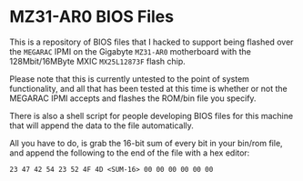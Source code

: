 # MZ31-AR0 BIOS Files
This is a repository of BIOS files that I hacked to support being flashed over the `MEGARAC` IPMI on the Gigabyte `MZ31-AR0` motherboard with the 128Mbit/16MByte MXIC `MX25L12873F` flash chip.  

Please note that this is currently untested to the point of system functionality, and all that has been tested at this time is whether or not the MEGARAC IPMI accepts and flashes the ROM/bin file you specify.  

There is also a shell script for people developing BIOS files for this machine that will append the data to the file automatically.  

All you have to do, is grab the 16-bit sum of every bit in your bin/rom file, and append the following to the end of the file with a hex editor:
```
23 47 42 54 23 52 4F 4D <SUM-16> 00 00 00 00 00 00
```
